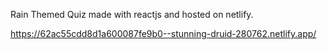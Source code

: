 Rain Themed Quiz made with reactjs and hosted on netlify.

https://62ac55cdd8d1a600087fe9b0--stunning-druid-280762.netlify.app/
